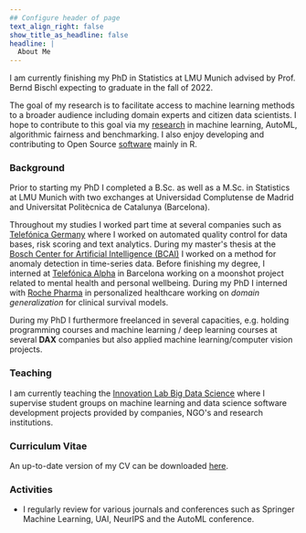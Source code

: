 ```yaml
---
## Configure header of page
text_align_right: false
show_title_as_headline: false
headline: |
  About Me
---
```


<!-- this is a subheadline -->
I am currently finishing my PhD in Statistics at LMU Munich advised by Prof. Bernd Bischl expecting to graduate in the fall of 2022.

The goal of my research is to facilitate access to machine learning methods to a broader audience including domain experts and citizen data scientists. I hope to contribute to this goal via my [research](/research/) in machine learning, AutoML, algorithmic fairness and benchmarking. I also enjoy developing and contributing to Open Source [software](/software/) mainly in R.

### Background 
Prior to starting my PhD I completed a B.Sc. as well as a M.Sc. in Statistics at LMU Munich with two exchanges at Universidad Complutense de Madrid and Universitat Politècnica de Catalunya (Barcelona).

Throughout my studies I worked part time at several companies such as [Telefónica Germany](https://www.telefonica.de/home-corporate-en.html) where I worked on automated quality control for data bases, risk scoring and text analytics. 
During my master's thesis at the [Bosch Center for Artificial Intelligence (BCAI)](https://www.bosch-ai.com/) I worked on a method for anomaly detection in time-series data. Before finishing my degree, I interned at [Telefónica Alpha](https://www.linkedin.com/company/telefonica-innovacion-alpha/) in Barcelona working on a moonshot project related to mental health and personal wellbeing. During my PhD I interned with [Roche Pharma](https://www.roche.ch/en/pharma.htm) in personalized healthcare working on *domain generalization* for clinical survival models. 

During my PhD I furthermore freelanced in several capacities, e.g. holding programming courses and machine learning / deep learning courses at several **DAX** companies but also applied machine learning/computer vision projects.

### Teaching 

I am currently teaching the [Innovation Lab Big Data Science](https://innolab.ifi.lmu.de/) where I supervise student groups on machine learning  and data science software development projects provided by companies, NGO's and research institutions.

### Curriculum Vitae

An up-to-date version of my CV can be downloaded 
<a href="cv_pfisterer.pdf" download>here</a>.


### Activities

* I regularly review for various journals and conferences such as Springer Machine Learning, UAI, NeurIPS and the AutoML conference.